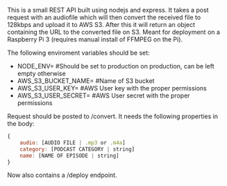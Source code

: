 This is a small REST API built using nodejs and express. It takes a post request with an audiofile which will then convert the received file to 128kbps and upload it to AWS S3. After this it will return an object containing the URL to the converted file on S3. Meant for deployment on a Raspberry Pi 3 (requires manual install of FFMPEG on the Pi).

The following enviroment variables should be set:

- NODE_ENV=  #Should be set to production on production, can be left empty otherwise
- AWS_S3_BUCKET_NAME=  #Name of S3 bucket
- AWS_S3_USER_KEY=  #AWS User key with the proper permissions
- AWS_S3_USER_SECRET=  #AWS User secret with the proper permissions

Request should be posted to /convert. It needs the following properties in the body:
```javascript
{
    audio: [AUDIO FILE | .mp3 or .m4a]
    category: [PODCAST CATEGORY | string]
    name: [NAME OF EPISODE | string]
}
```

Now also contains a /deploy endpoint. 
